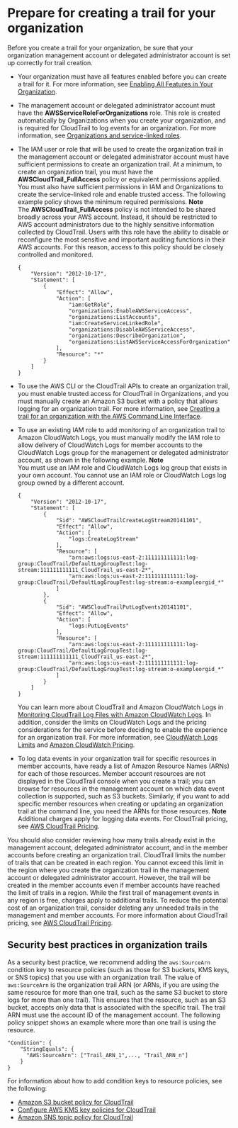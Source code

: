 # Prepare for creating a trail for your organization<a name="creating-an-organizational-trail-prepare"></a>

Before you create a trail for your organization, be sure that your organization management account or delegated administrator account is set up correctly for trail creation\.
+ Your organization must have all features enabled before you can create a trail for it\. For more information, see [Enabling All Features in Your Organization](https://docs.aws.amazon.com/organizations/latest/userguide/orgs_manage_org_support-all-features.html)\.
+ The management account or delegated administrator account must have the **AWSServiceRoleForOrganizations** role\. This role is created automatically by Organizations when you create your organization, and is required for CloudTrail to log events for an organization\. For more information, see [Organizations and service\-linked roles](https://docs.aws.amazon.com/organizations/latest/userguide/orgs_integrate_services.html#orgs_integrate_services-using_slrs)\.
+ The IAM user or role that will be used to create the organization trail in the management account or delegated administrator account must have sufficient permissions to create an organization trail\. At a minimum, to create an organization trail, you must have the **AWSCloudTrail\_FullAccess** policy or equivalent permissions applied\. You must also have sufficient permissions in IAM and Organizations to create the service\-linked role and enable trusted access\. The following example policy shows the minimum required permissions\.
**Note**  
The **AWSCloudTrail\_FullAccess** policy is not intended to be shared broadly across your AWS account\. Instead, it should be restricted to AWS account administrators due to the highly sensitive information collected by CloudTrail\. Users with this role have the ability to disable or reconfigure the most sensitive and important auditing functions in their AWS accounts\. For this reason, access to this policy should be closely controlled and monitored\.

  ```
  {
      "Version": "2012-10-17",
      "Statement": [
          {
              "Effect": "Allow",
              "Action": [
                  "iam:GetRole",
                  "organizations:EnableAWSServiceAccess",
                  "organizations:ListAccounts",
                  "iam:CreateServiceLinkedRole",
                  "organizations:DisableAWSServiceAccess",
                  "organizations:DescribeOrganization",
                  "organizations:ListAWSServiceAccessForOrganization"
              ],
              "Resource": "*"
          }
      ]
  }
  ```
+ To use the AWS CLI or the CloudTrail APIs to create an organization trail, you must enable trusted access for CloudTrail in Organizations, and you must manually create an Amazon S3 bucket with a policy that allows logging for an organization trail\. For more information, see [Creating a trail for an organization with the AWS Command Line Interface](cloudtrail-create-and-update-an-organizational-trail-by-using-the-aws-cli.md)\.
+ To use an existing IAM role to add monitoring of an organization trail to Amazon CloudWatch Logs, you must manually modify the IAM role to allow delivery of CloudWatch Logs for member accounts to the CloudWatch Logs group for the management or delegated administrator account, as shown in the following example\.
**Note**  
You must use an IAM role and CloudWatch Logs log group that exists in your own account\. You cannot use an IAM role or CloudWatch Logs log group owned by a different account\. 

  ```
  {
      "Version": "2012-10-17",
      "Statement": [
          {
              "Sid": "AWSCloudTrailCreateLogStream20141101",
              "Effect": "Allow",
              "Action": [
                  "logs:CreateLogStream"
              ],
              "Resource": [
                  "arn:aws:logs:us-east-2:111111111111:log-group:CloudTrail/DefaultLogGroupTest:log-stream:111111111111_CloudTrail_us-east-2*",
                  "arn:aws:logs:us-east-2:111111111111:log-group:CloudTrail/DefaultLogGroupTest:log-stream:o-exampleorgid_*"
              ]
          },
          {
              "Sid": "AWSCloudTrailPutLogEvents20141101",
              "Effect": "Allow",
              "Action": [
                  "logs:PutLogEvents"
              ],
              "Resource": [
                  "arn:aws:logs:us-east-2:111111111111:log-group:CloudTrail/DefaultLogGroupTest:log-stream:111111111111_CloudTrail_us-east-2*",             
                  "arn:aws:logs:us-east-2:111111111111:log-group:CloudTrail/DefaultLogGroupTest:log-stream:o-exampleorgid_*"
              ]
          }
      ]
  }
  ```

  You can learn more about CloudTrail and Amazon CloudWatch Logs in [Monitoring CloudTrail Log Files with Amazon CloudWatch Logs](monitor-cloudtrail-log-files-with-cloudwatch-logs.md)\. In addition, consider the limits on CloudWatch Logs and the pricing considerations for the service before deciding to enable the experience for an organization trail\. For more information, see [CloudWatch Logs Limits](https://docs.aws.amazon.com/AmazonCloudWatch/latest/logs/cloudwatch_limits_cwl.html) and [Amazon CloudWatch Pricing](https://aws.amazon.com/cloudwatch/pricing/)\.
+ To log data events in your organization trail for specific resources in member accounts, have ready a list of Amazon Resource Names \(ARNs\) for each of those resources\. Member account resources are not displayed in the CloudTrail console when you create a trail; you can browse for resources in the management account on which data event collection is supported, such as S3 buckets\. Similarly, if you want to add specific member resources when creating or updating an organization trail at the command line, you need the ARNs for those resources\.
**Note**  
Additional charges apply for logging data events\. For CloudTrail pricing, see [AWS CloudTrail Pricing](https://aws.amazon.com/cloudtrail/pricing/)\.

You should also consider reviewing how many trails already exist in the management account, delegated administrator account, and in the member accounts before creating an organization trail\. CloudTrail limits the number of trails that can be created in each region\. You cannot exceed this limit in the region where you create the organization trail in the management account or delegated administrator account\. However, the trail will be created in the member accounts even if member accounts have reached the limit of trails in a region\. While the first trail of management events in any region is free, charges apply to additional trails\. To reduce the potential cost of an organization trail, consider deleting any unneeded trails in the management and member accounts\. For more information about CloudTrail pricing, see [AWS CloudTrail Pricing](https://aws.amazon.com/cloudtrail/pricing/)\.

## Security best practices in organization trails<a name="organizational-trail-prepare-confused-deputy"></a>

As a security best practice, we recommend adding the `aws:SourceArn` condition key to resource policies \(such as those for S3 buckets, KMS keys, or SNS topics\) that you use with an organization trail\. The value of `aws:SourceArn` is the organization trail ARN \(or ARNs, if you are using the same resource for more than one trail, such as the same S3 bucket to store logs for more than one trail\)\. This ensures that the resource, such as an S3 bucket, accepts only data that is associated with the specific trail\. The trail ARN must use the account ID of the management account\. The following policy snippet shows an example where more than one trail is using the resource\.

```
"Condition": {
    "StringEquals": {
      "AWS:SourceArn": ["Trail_ARN_1",..., "Trail_ARN_n"]
    }
}
```

For information about how to add condition keys to resource policies, see the following:
+ [Amazon S3 bucket policy for CloudTrail](create-s3-bucket-policy-for-cloudtrail.md)
+ [Configure AWS KMS key policies for CloudTrail](create-kms-key-policy-for-cloudtrail.md)
+ [Amazon SNS topic policy for CloudTrail](cloudtrail-permissions-for-sns-notifications.md)